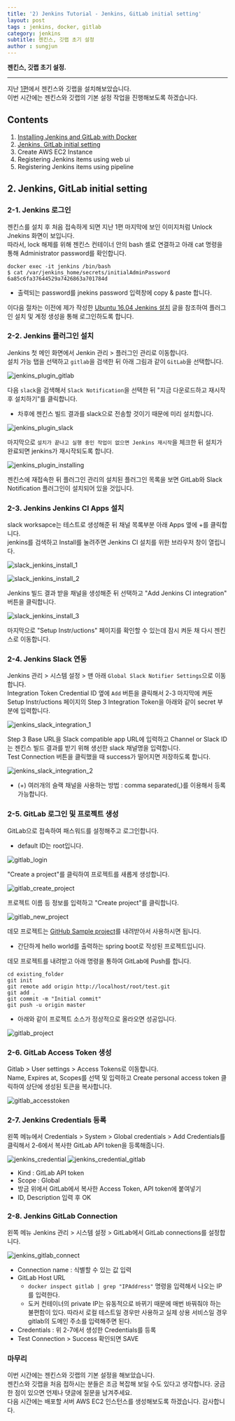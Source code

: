```yaml
---
title: '2) Jenkins Tutorial - Jenkins, GitLab initial setting'  
layout: post  
tags : jenkins, docker, gitlab
category: jenkins
subtitle: 젠킨스, 깃랩 초기 설정
author : sungjun
---
```


**젠킨스, 깃랩 초기 설정.** 

---

지난 [1편](https://gwonsungjun.github.io/articles/2019-04/jenkins_tutorial_1)에서 젠킨스와 깃랩을 설치해보았습니다.      
이번 시간에는 젠킨스와 깃랩의 기본 설정 작업을 진행해보도록 하겠습니다. 

## Contents

1. [Installing Jenkins and GitLab with Docker](https://gwonsungjun.github.io/articles/2019-04/jenkins_tutorial_1)
2. [Jenkins, GitLab initial setting](https://gwonsungjun.github.io/articles/2019-04/jenkins_tutorial_2)
3. Create AWS EC2 Instance
4. Registering Jenkins items using web ui
5. Registering Jenkins items using pipeline

## 2. Jenkins, GitLab initial setting

### 2-1. Jenkins 로그인

젠킨스를 설치 후 처음 접속하게 되면 지난 1편 마지막에 보인 이미지처럼 Unlock Jnekins 화면이 보입니다.   
따라서, lock 해제를 위해 젠킨스 컨테이너 안의 bash 셸로 연결하고 아래 cat 명령을 통해 Administrator password를 확인합니다.

```shell
docker exec -it jenkins /bin/bash
$ cat /var/jenkins_home/secrets/initialAdminPassword
6a85c6fa37644529a7426863a701784d
```

- 출력되는 password를 jnekins password 입력창에 copy & paste 합니다.

이다음 절차는 이전에 제가 작성한 [Ubuntu 16.04 Jenkins 설치](https://gwonsungjun.github.io/articles/2018-04/jenkinsInstall) 글을 참조하여 플러그인 설치 및 계정 생성을 통해 로그인하도록 합니다.

### 2-2. Jenkins 플러그인 설치

Jenkins 첫 메인 화면에서 Jenkin 관리 > 플러그인 관리로 이동합니다.   
설치 가능 탭을 선택하고 `gitlab`을 검색한 뒤 아래 그림과 같이 `GitLab`을 선택합니다.

![jenkins_plugin_gitlab](/assets/images/usingimages/jenkins_tutorial/jenkins_plugin_gitlab.png)

다음 `slack`을 검색해서 `Slack Notification`을 선택한 뒤 "지금 다운로드하고 재시작 후 설치하기"를 클릭합니다.
- 차후에 젠킨스 빌드 결과를 slack으로 전송할 것이기 때문에 미리 설치합니다.
    
![jenkins_plugin_slack](/assets/images/usingimages/jenkins_tutorial/jenkins_plugin_slack.png)

마지막으로 `설치가 끝나고 실행 중인 작업이 없으면 Jenkins 재시작`을 체크한 뒤 설치가 완료되면 jenkins가 재시작되도록 합니다.

![jenkins_plugin_installing](/assets/images/usingimages/jenkins_tutorial/jenkins_plugin_installing.png)

젠킨스에 재접속한 뒤 플러그인 관리의 설치된 플러그인 목록을 보면 GitLab와 Slack Notification 플러그인이 설치되어 있을 것입니다.

### 2-3. Jenkins Jenkins CI Apps 설치

slack worksapce는 테스트로 생성해준 뒤 채널 목록부분 아래 Apps 옆에 +를 클릭합니다.   
jenkins를 검색하고 Install를 눌려주면 Jenkins CI 설치를 위한 브라우저 창이 열립니다.

![slack_jenkins_install_1](/assets/images/usingimages/jenkins_tutorial/slack_jenkins_install_1.png)

![slack_jenkins_install_2](/assets/images/usingimages/jenkins_tutorial/slack_jenkins_install_2.png)

Jenkins 빌드 결과 받을 채널을 생성해준 뒤 선택하고 "Add Jenkins CI integration" 버튼을 클릭합니다.

![slack_jenkins_install_3](/assets/images/usingimages/jenkins_tutorial/slack_jenkins_install_3.png)

마지막으로 "Setup Instr/uctions" 페이지를 확인할 수 있는데 잠시 켜둔 채 다시 젠킨스로 이동합니다.

### 2-4. Jenkins Slack 연동

Jenkins 관리 > 시스템 설정 > 맨 아래 `Global Slack Notifier Settings`으로 이동합니다.   
Integration Token Credential ID 옆에 `Add` 버튼을 클릭해서 2-3 마지막에 켜둔 Setup Instr/uctions 페이지의 Step 3 Integration Token을 아래와 같이 secret 부분에 입력합니다.

![jenkins_slack_integration_1](/assets/images/usingimages/jenkins_tutorial/jenkins_slack_integration_1.png)

Step 3 Base URL을 Slack compatible app URL에 입력하고 Channel or Slack ID는 젠킨스 빌드 결과를 받기 위해 생선한 slack 채널명을 입력합니다.   
Test Connection 버튼을 클릭했을 때 success가 떨어지면 저장하도록 합니다.

![jenkins_slack_integration_2](/assets/images/usingimages/jenkins_tutorial/jenkins_slack_integration_2.png)

- (+) 여러개의 슬랙 채널을 사용하는 방법 : comma separated(,)를 이용해서 등록 가능합니다.

### 2-5. GitLab 로그인 및 프로젝트 생성

GitLab으로 접속하여 패스워드를 설정해주고 로그인합니다.
- default ID는 root입니다.

![gitlab_login](/assets/images/usingimages/jenkins_tutorial/gitlab_login.png)

"Create a project"를 클릭하여 프로젝트를 새롭게 생성합니다.

![gitlab_create_project](/assets/images/usingimages/jenkins_tutorial/gitlab_create_project.png)

프로젝트 이름 등 정보를 입력하고 "Create project"를 클릭합니다.

![gitlab_new_project](/assets/images/usingimages/jenkins_tutorial/gitlab_new_project.png)

데모 프로젝트는 [GitHub Sample project](https://github.com/gwonsungjun/demo-springboot)를 내려받아서 사용하시면 됩니다.
- 간단하게 hello world를 출력하는 spring boot로 작성된 프로젝트입니다.

데모 프로젝트를 내려받고 아래 명령을 통하여 GitLab에 Push를 합니다.

```shell
cd existing_folder
git init
git remote add origin http://localhost/root/test.git
git add .
git commit -m "Initial commit"
git push -u origin master
```

- 아래와 같이 프로젝트 소스가 정상적으로 올라오면 성공입니다.

![gitlab_project](/assets/images/usingimages/jenkins_tutorial/gitlab_project.png)

### 2-6. GitLab Access Token 생성

Gitlab > User settings > Access Tokens로 이동합니다.   
Name, Expires at, Scopes를 선택 및 입력하고 Create personal access token 클릭하여 상단에 생성된 토큰을 복사합니다.

![gitlab_accesstoken](/assets/images/usingimages/jenkins_tutorial/gitlab_accesstoken.png)

### 2-7. Jenkins Credentials 등록

왼쪽 메뉴에서 Credentials > System > Global credentials > Add Credentials를 클릭해서 2-6에서 복사한 GitLab API token을 등록해줍니다.

![jenkins_credential](/assets/images/usingimages/jenkins_tutorial/jenkins_credential.png)
![jenkins_credential_gitlab](/assets/images/usingimages/jenkins_tutorial/jenkins_credential_gitlab.png)

- Kind : GitLab API token
- Scope : Global
- 방금 위에서 GitLab에서 복사한 Access Token, API token에 붙여넣기
- ID, Description 입력 후 OK


### 2-8. Jenkins GitLab Connection

왼쪽 메뉴 Jenkins 관리 > 시스템 설정 > GitLab에서 GitLab connections를 설정합니다.

![jenkins_gitlab_connect](/assets/images/usingimages/jenkins_tutorial/jenkins_gitlab_connect.png)

- Connection name : 식별할 수 있는 값 입력
- GitLab Host URL
    - `docker inspect gitlab | grep "IPAddress"` 명령을 입력해서 나오는 IP를 입력한다.
    - 도커 컨테이너의 private IP는 유동적으로 바뀌기 때문에 매번 바꿔줘야 하는 불편함이 있다. 따라서 로컬 테스트일 경우만 사용하고 실제 상용 서비스일 경우 gitlab의 도메인 주소를 입력해주면 된다.
- Credentials : 위 2-7에서 생성한 Credentials를 등록
- Test Connection > Success 확인되면 SAVE

### 마무리

이번 시간에는 젠킨스와 깃랩의 기본 설정을 해보았습니다.   
젠킨스와 깃랩을 처음 접하시는 분들은 조금 복잡해 보일 수도 있다고 생각합니다. 궁금한 점이 있으면 언제나 댓글에 질문을 남겨주세요.   
다음 시간에는 배포할 서버 AWS EC2 인스턴스를 생성해보도록 하겠습니다.
감사합니다.

